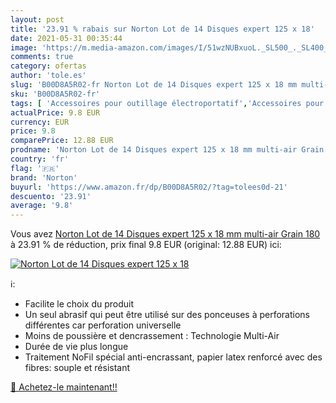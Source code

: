 ```yaml
---
layout: post
title: '23.91 % rabais sur Norton Lot de 14 Disques expert 125 x 18'
date: 2021-05-31 00:35:44
image: 'https://m.media-amazon.com/images/I/51wzNUBxuoL._SL500_._SL400_.jpg'
comments: true
category: ofertas
author: 'tole.es'
slug: 'B00D8A5R02-fr Norton Lot de 14 Disques expert 125 x 18 mm multi-air...'
sku: 'B00D8A5R02-fr'
tags: [ 'Accessoires pour outillage électroportatif','Accessoires pour ponceuses','Bricolage','Disques abrasifs Velcro','Disques abrasifs pour ponceuse','Outillage à main et électroportatif','norton', ]
actualPrice: 9.8 EUR
currency: EUR
price: 9.8
comparePrice: 12.88 EUR
prodname: 'Norton Lot de 14 Disques expert 125 x 18 mm multi-air Grain 180'
country: 'fr'
flag: '🇫🇷'
brand: 'Norton'
buyurl: 'https://www.amazon.fr/dp/B00D8A5R02/?tag=tolees0d-21'
descuento: '23.91'
average: '9.8'
---
```


Vous avez [Norton Lot de 14 Disques expert 125 x 18 mm multi-air Grain 180](https://www.amazon.fr/dp/B00D8A5R02/?tag=tolees0d-21)  à  23.91 % de réduction, prix final  9.8 EUR (original: 12.88 EUR) ici:

[![Norton Lot de 14 Disques expert 125 x 18](https://m.media-amazon.com/images/I/51wzNUBxuoL._SL500_._SL400_.jpg)](https://www.amazon.fr/dp/B00D8A5R02/?tag=tolees0d-21)

ℹ️:

- Facilite le choix du produit
- Un seul abrasif qui peut être utilisé sur des ponceuses à perforations différentes car perforation universelle
- Moins de poussière et dencrassement : Technologie Multi-Air
- Durée de vie plus longue
- Traitement NoFil spécial anti-encrassant, papier latex renforcé avec des fibres: souple et résistant

[🛒 Achetez-le maintenant!!](https://www.amazon.fr/dp/B00D8A5R02/?tag=tolees0d-21)

